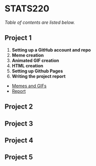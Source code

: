 # STATS220

*Table of contents are listed below.*

## Project 1
  1. **Setting up a GitHub account and repo**
  2. **Meme creation**
  3. **Animated GIF creation**
  4. **HTML creation**
  5. **Setting up Github Pages**
  6. **Writing the project report**
  
  - [Memes and GIFs]()
  - [Report]()

## Project 2

## Project 3

## Project 4

## Project 5
